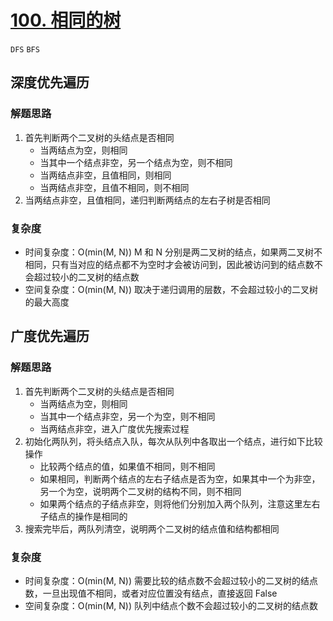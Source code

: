 # [100. 相同的树](https://leetcode-cn.com/problems/same-tree/solution/xiang-tong-de-shu-by-leetcode-solution/)

`DFS` `BFS`

## 深度优先遍历

### 解题思路

1. 首先判断两个二叉树的头结点是否相同
    - 当两结点为空，则相同
    - 当其中一个结点非空，另一个结点为空，则不相同
    - 当两结点非空，且值相同，则相同
    - 当两结点非空，且值不相同，则不相同
2. 当两结点非空，且值相同，递归判断两结点的左右子树是否相同

### 复杂度

- 时间复杂度：O(min(M, N)) M 和 N 分别是两二叉树的结点，如果两二叉树不相同，只有当对应的结点都不为空时才会被访问到，因此被访问到的结点数不会超过较小的二叉树的结点数
- 空间复杂度：O(min(M, N)) 取决于递归调用的层数，不会超过较小的二叉树的最大高度

## 广度优先遍历

### 解题思路

1. 首先判断两个二叉树的头结点是否相同
    - 当两结点为空，则相同
    - 当其中一个结点非空，另一个为空，则不相同
    - 当两结点非空，进入广度优先搜索过程
2. 初始化两队列，将头结点入队，每次从队列中各取出一个结点，进行如下比较操作
    - 比较两个结点的值，如果值不相同，则不相同
    - 如果相同，判断两个结点的左右子结点是否为空，如果其中一个为非空，另一个为空，说明两个二叉树的结构不同，则不相同
    - 如果两个结点的子结点非空，则将他们分别加入两个队列，注意这里左右子结点的操作是相同的
3. 搜索完毕后，两队列清空，说明两个二叉树的结点值和结构都相同

### 复杂度

- 时间复杂度：O(min(M, N)) 需要比较的结点数不会超过较小的二叉树的结点数，一旦出现值不相同，或者对应位置没有结点，直接返回 False
- 空间复杂度：O(min(M, N)) 队列中结点个数不会超过较小的二叉树的结点数

